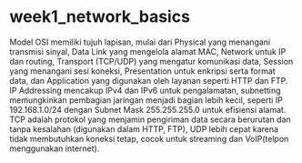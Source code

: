 # week1_network_basics 
Model OSI memiliki tujuh lapisan, mulai dari Physical yang menangani transmisi sinyal, Data Link yang mengelola alamat MAC, Network untuk IP dan routing, Transport (TCP/UDP) yang mengatur komunikasi data, Session yang menangani sesi koneksi, Presentation untuk enkripsi serta format data, dan Application yang digunakan oleh layanan seperti HTTP dan FTP. IP Addressing mencakup IPv4 dan IPv6 untuk pengalamatan, subnetting memungkinkan pembagian jaringan menjadi bagian lebih kecil, seperti IP 192.168.1.0/24 dengan Subnet Mask 255.255.255.0 untuk efisiensi alamat. TCP adalah protokol yang menjamin pengiriman data secara berurutan dan tanpa kesalahan (digunakan dalam HTTP, FTP), UDP lebih cepat karena tidak membutuhkan koneksi tetap, cocok untuk streaming dan VoIP(telpon menggunakan internet).
